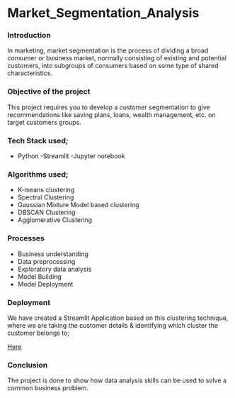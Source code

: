 # Market_Segmentation_Analysis

### Introduction
In marketing, market segmentation is the process of dividing a broad consumer or business market, normally consisting of existing and potential customers, into subgroups of consumers based on some type of shared
characteristics.


### Objective of the project
This project requires you to develop a customer segmentation to give recommendations like saving plans, loans, wealth management, etc. on target customers groups.


### Tech Stack used;
- Python
-Streamlit
-Jupyter notebook

### Algorithms used;
- K-means clustering
- Spectral Clustering
- Gaussian Mixture Model based clustering
- DBSCAN Clustering
- Agglomerative Clustering

### Processes
- Business understanding
- Data preprocessing
- Exploratory data analysis
- Model Building
- Model Deployment

### Deployment
We have created a Streamlit Application based on this clustering technique, where we are taking the customer details & identifying which cluster the customer belongs to;

[Here](https://zarich12-market-segmentation-app-app-qbh2cr.streamlitapp.com/) 



### Conclusion
The project is done to show how data analysis skills can be used to solve a common business problem. 
